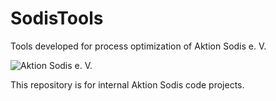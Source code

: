 # SodisTools
Tools developed for process optimization of Aktion Sodis e. V.

![Aktion Sodis e. V.]('images\logo_sodis.png')

This repository is for internal Aktion Sodis code projects.
